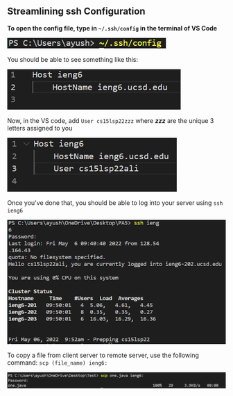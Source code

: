 ## Streamlining ssh Configuration

**To open the config file, type in ```~/.ssh/config``` in the terminal of VS Code**

![](R3P1.png)

You should be able to see something like this:

![](R3P2.png)

Now, in the VS code, add ```User cs15lsp22zzz``` where ***zzz*** are the unique 3 letters assigned to you

![](R3P3.png)

Once you've done that, you should be able to log into your server using ```ssh ieng6```

![](R3P4.png)

To copy a file from client server to remote server, use the following command: ```scp (file_name) ieng6:```

![](R3P5.png)